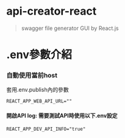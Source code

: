 # api-creator-react

> swagger file generator GUI by React.js

# .env參數介紹

### 自動使用當前host

套用.env.publish內的參數
```
REACT_APP_WEB_API_URL=""
```

#### 開啟API log: 需要測試API時使用以下.env設定
```
REACT_APP_DEV_API_INFO="true"
```
